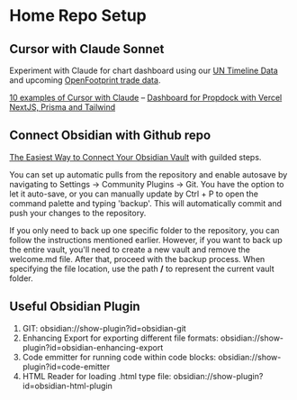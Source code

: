 # Home Repo Setup

## Cursor with Claude Sonnet

Experiment with Claude for chart dashboard using our [UN Timeline Data](/data-commons/docs/data/) and upcoming [OpenFootprint trade data](/OpenFootprint/).

[10 examples of Cursor with Claude](https://x.com/dr_cintas/status/1830977637201936780)
&ndash; [Dashboard for Propdock with Vercel NextJS, Prisma and Tailwind](https://x.com/CodeHagen/status/1829857742409916716)

## Connect Obsidian with Github repo
[The Easiest Way to Connect Your Obsidian Vault](https://linked-blog-starter.vercel.app/connect-obsidian-vault-with-github) with guilded steps. 

You can set up automatic pulls from the repository and enable autosave by navigating to Settings -> Community Plugins -> Git. You have the option to let it auto-save, or you can manually update by Ctrl + P to open the command palette and typing 'backup'. This will automatically commit and push your changes to the repository.

If you only need to back up one specific folder to the repository, you can follow the instructions mentioned earlier. However, if you want to back up the entire vault, you'll need to create a new vault and remove the welcome.md file. After that, proceed with the backup process. When specifying the file location, use the path **/** to represent the current vault folder.

## Useful Obsidian Plugin
1. GIT: obsidian://show-plugin?id=obsidian-git
2. Enhancing Export for exporting different file formats: obsidian://show-plugin?id=obsidian-enhancing-export
3. Code emmitter for running code within code blocks: obsidian://show-plugin?id=code-emitter
4. HTML Reader for loading .html type file: obsidian://show-plugin?id=obsidian-html-plugin